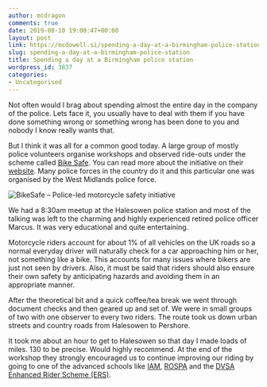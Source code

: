 ```yaml
---
author: mcdragon
comments: true
date: 2019-08-10 19:00:47+00:00
layout: post
link: https://mcdowell.si/spending-a-day-at-a-birmingham-police-station-3837.html
slug: spending-a-day-at-a-birmingham-police-station
title: Spending a day at a Birmingham police station
wordpress_id: 3837
categories:
- Uncategorised
---
```


Not often would I brag about spending almost the entire day in the company of the police. Lets face it, you usually have to deal with them if you have done something wrong or something wrong has been done to you and nobody I know really wants that.

But I think it was all for a common good today. A large group of mostly police volunteers organise workshops and observed ride-outs under the scheme called [Bike Safe](https://bikesafe.co.uk/). You can read more about the initiative on their [website](https://bikesafe.co.uk/about/). Many police forces in the country do it and this particular one was organised by the West Midlands police force.


![](https://img.mcdowell.si/2019/08/BikeSafe-National-Police-Motorcycle-Safety-Initiative.png "BikeSafe – Police-led motorcycle safety initiative")


We had a 8:30am meetup at the Halesowen police station and most of the talking was left to the charming and highly experienced retired police officer Marcus. It was very educational and quite entertaining.

Motorcycle riders account for about 1% of all vehicles on the UK roads so a normal everyday driver will naturally check for a car approaching him or her, not something like a bike. This accounts for many issues where bikers are just not seen by drivers. Also, it must be said that riders should also ensure their own safety by anticipating hazards and avoiding them in an appropriate manner. 

After the theoretical bit and a quick coffee/tea break we went through document checks and then geared up and set of. We were in small groups of two with one observer to every two riders. The route took us down urban streets and country roads from Halesowen to Pershore. 

It took me about an hour to get to Halesowen so that day I made loads of miles. 130 to be precise. Would highly recommend. At the end of the workshop they strongly encouraged us to continue improving our riding by going to one of the advanced schools like [IAM](https://www.iamroadsmart.com/), [ROSPA](https://www.rospa.com/) and the [DVSA Enhanced Rider Scheme (ERS)](https://www.gov.uk/enhanced-rider-scheme). 

